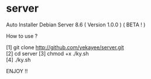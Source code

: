 # server
Auto Installer Debian Server 8.6 ( Version 1.0.0 ) ( BETA ! )

How to use ?

[1] git clone http://github.com/yekayee/server.git<br>
[2] cd server
[3] chmod +x ./ky.sh<br>
[4] ./ky.sh<br>


ENJOY !!
